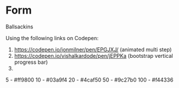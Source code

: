 # Form
Ballsackins

Using the following links on Codepen:

1. https://codepen.io/jonmilner/pen/EPGJXJ/
(animated multi step)
2. https://codepen.io/vishalkardode/pen/jEPPKa
(bootstrap vertical progress bar)
3. 

5 - #ff9800
10 - #03a9f4
20 - #4caf50
50 - #9c27b0
100 - #f44336
